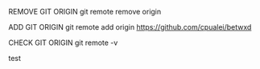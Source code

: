 REMOVE GIT ORIGIN
git remote remove origin

ADD GIT ORIGIN
git remote add origin https://github.com/cpualei/betwxd

CHECK GIT ORIGIN
git remote -v


test
